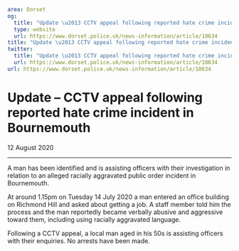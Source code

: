 ```yaml
area: Dorset
og:
  title: "Update \u2013 CCTV appeal following reported hate crime incident in Bournemouth"
  type: website
  url: https://www.dorset.police.uk/news-information/article/10634
title: "Update \u2013 CCTV appeal following reported hate crime incident in Bournemouth |"
twitter:
  title: "Update \u2013 CCTV appeal following reported hate crime incident in Bournemouth"
  url: https://www.dorset.police.uk/news-information/article/10634
url: https://www.dorset.police.uk/news-information/article/10634
```

# Update – CCTV appeal following reported hate crime incident in Bournemouth

12 August 2020

* * *

A man has been identified and is assisting officers with their investigation in relation to an alleged racially aggravated public order incident in Bournemouth.

At around 1.15pm on Tuesday 14 July 2020 a man entered an office building on Richmond Hill and asked about getting a job. A staff member told him the process and the man reportedly became verbally abusive and aggressive toward them, including using racially aggravated language.

Following a CCTV appeal, a local man aged in his 50s is assisting officers with their enquiries. No arrests have been made.
